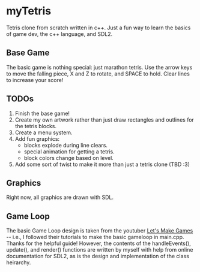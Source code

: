 # myTetris
Tetris clone from scratch written in c++. Just a fun way to learn the basics of game dev, the c++ language, and SDL2.

## Base Game
The basic game is nothing special: just marathon tetris.
Use the arrow keys to move the falling piece, X and Z to rotate, and SPACE to hold. Clear lines to increase your score!

## TODOs
1. Finish the base game!
2. Create my own artwork rather than just draw rectangles and outlines for the tetris blocks.
3. Create a menu system.
4. Add fun graphics:
   - blocks explode during line clears.
   - special animation for getting a tetris.
   - block colors change based on level.
5. Add some sort of twist to make it more than just a tetris clone (TBD :3)

## Graphics
Right now, all graphics are drawn with SDL.

## Game Loop
The basic Game Loop design is taken from the youtuber [Let's Make Games](https://www.youtube.com/channel/UCAM9ZPgEIdeHAsmG50wqL1g) -- i.e., I followed their tutorials to make the basic gameloop in main.cpp. Thanks for the helpful guide! However, the contents of the handleEvents(), update(), and render() functions are written by myself with help from online documentation for SDL2, as is the design and implementation of the class heirarchy.
